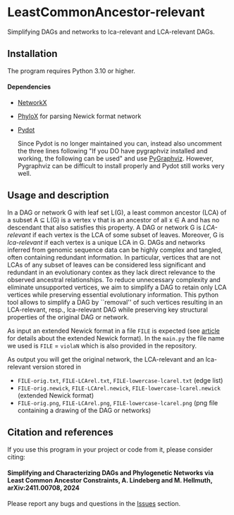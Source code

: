 # LeastCommonAncestor-relevant
Simplifying DAGs and networks to lca-relevant and LCA-relevant DAGs.

## Installation

The program requires Python 3.10 or higher.

#### Dependencies

* [NetworkX](https://networkx.github.io/)
* [PhyloX](https://github.com/RemieJanssen/PhyloX) for parsing Newick format network
* [Pydot](https://pypi.org/project/pydot/) 

  Since Pydot is no longer maintained you can, instead  also uncomment the three lines following "If you DO have pygraphviz installed and working, the following can be used" 
  and use [PyGraphviz](https://pygraphviz.github.io/). However, Pygraphviz can be difficult to install properly and Pydot still works very well.



## Usage and description

In a DAG or network G with leaf set L(G), a  least common ancestor (LCA) of a subset A ⊆ L(G) is a vertex v that is an ancestor of all x ∈ A and has no descendant that also satisfies this property. A DAG or network G is *LCA-relevant* if each vertex is the LCA of some subset of leaves. Moreover, G is *lca-relevant* if each vertex is a unique LCA in G.  DAGs and networks inferred from genomic sequence data can be highly complex and tangled, often containing redundant information. In particular, vertices that are not LCAs of any subset of leaves  can be considered less significant and redundant in an evolutionary contex as they lack direct relevance to the observed ancestral relationships. To reduce unnecessary complexity and eliminate unsupported vertices, we aim to simplify a DAG to retain only LCA vertices while preserving essential evolutionary information. This python tool allows to simplify a DAG by ``removal'' of such vertices resulting in an LCA-relevant, resp., lca-relevant DAG  while preserving key structural
properties of the original DAG or network.

As input an extended Newick format in a file `FILE` is expected (see [article](https://bmcbioinformatics.biomedcentral.com/articles/10.1186/1471-2105-9-532) for details about the extended Newick format).
In the `main.py` the file name we used is `FILE` = `violaN` which is also provided in the repository.

As output you will get the original network, the LCA-relevant and an lca-relevant version stored in

* `FILE-orig.txt`,  `FILE-LCArel.txt`, `FILE-lowercase-lcarel.txt` (edge list)
* `FILE-orig.newick`,  `FILE-LCArel.newick`, `FILE-lowercase-lcarel.newick` (extended Newick format)
* `FILE-orig.png`,  `FILE-LCArel.png`, `FILE-lowercase-lcarel.png` (png file containing a drawing of the DAG or networks)


## Citation and references

If you use this program in your project or code from it, please consider citing:

#### Simplifying and Characterizing DAGs and Phylogenetic Networks via Least Common Ancestor Constraints,  A. Lindeberg and M. Hellmuth, arXiv:2411.00708, 2024

Please report any bugs and questions in the [Issues](https://github.com/AnnaLindeberg/LeastCommonAncestor-relevant/issues) section.


		
